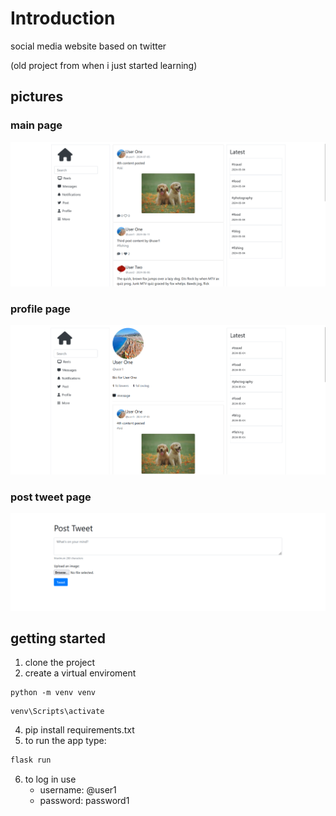 # Introduction

social media website based on twitter

(old project from when i just started learning)

## pictures

### main page

![main page](main_page.png)

### profile page

![profile page](profile%20page.png)

### post tweet page

![post](post%20tweet.png)

## getting started

1. clone the project
2. create a virtual enviroment
  ```
  python -m venv venv
  ```
  ```
  venv\Scripts\activate
  ```
4. pip install requirements.txt
5. to run the app type:
```bash
flask run
```
6. to log in use
   - username: @user1
   - password: password1
    
